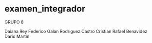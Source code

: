 # examen_integrador

GRUPO 8

Daiana Rey
Federico Galan
Rodriguez Castro Cristian Rafael
Benavidez Dario Martin

